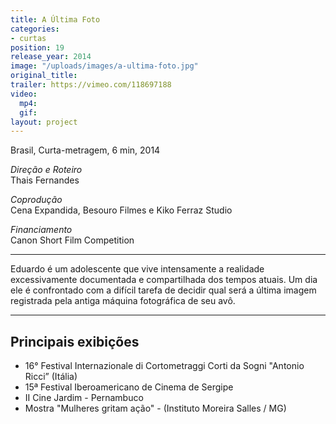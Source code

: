 ```yaml
---
title: A Última Foto
categories:
- curtas
position: 19
release_year: 2014
image: "/uploads/images/a-ultima-foto.jpg"
original_title: 
trailer: https://vimeo.com/118697188
video:
  mp4: 
  gif: 
layout: project
---
```


Brasil, Curta-metragem, 6 min, 2014

_Direção e Roteiro_  
Thais Fernandes

_Coprodução_  
Cena Expandida, Besouro Filmes e Kiko Ferraz Studio

_Financiamento_  
Canon Short Film Competition

---

Eduardo é um adolescente que vive intensamente a realidade excessivamente documentada e compartilhada dos tempos atuais. Um dia ele é confrontado com a difícil tarefa de decidir qual será a última imagem registrada pela antiga máquina fotográfica de seu avô.

---

## Principais exibições

- 16° Festival Internazionale di Cortometraggi Corti da Sogni "Antonio Ricci” (Itália)
- 15ª Festival Iberoamericano de Cinema de Sergipe
- II Cine Jardim - Pernambuco
- Mostra "Mulheres gritam ação" - (Instituto Moreira Salles / MG)
